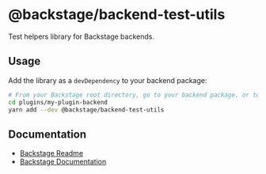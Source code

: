 # @backstage/backend-test-utils

Test helpers library for Backstage backends.

## Usage

Add the library as a `devDependency` to your backend package:

```sh
# From your Backstage root directory, go to your backend package, or to a backend plugin
cd plugins/my-plugin-backend
yarn add --dev @backstage/backend-test-utils
```

## Documentation

- [Backstage Readme](https://github.com/backstage/backstage/blob/master/README.md)
- [Backstage Documentation](https://github.com/backstage/backstage/blob/master/docs/README.md)
